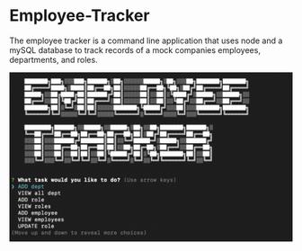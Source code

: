 # Employee-Tracker

The employee tracker is a command line application that uses node and a mySQL database to track records of a mock companies employees, departments, and roles.


![](./tracker.png)

